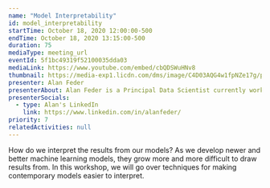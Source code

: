 ```yaml
---
name: "Model Interpretability"
id: model_interpretability
startTime: October 18, 2020 12:00:00-500
endTime: October 18, 2020 13:15:00-500
duration: 75
mediaType: meeting_url
eventId: 5f1bc49319f52100035dda03
mediaLink: https://www.youtube.com/embed/cbQDSWuHNv8
thumbnail: https://media-exp1.licdn.com/dms/image/C4D03AQG4w1fpNZe17g/profile-displayphoto-shrink_800_800/0?e=1608163200&v=beta&t=AfVKBbZdNoCwsnVq4ItNm1T-ze5wXDn0l7Dut8gv2L4
presenter: Alan Feder
presenterAbout: Alan Feder is a Principal Data Scientist currently working for Invesco Mutual Funds. Prior to Invesco, Alan worked for 8 years gaining actuarial and data science experience in finance. Alan has a Bachelors Degree in Mathematics & Economics from Columbia University, and a Masters in Statistics from Columbia as well.
presenterSocials:
  - type: Alan's LinkedIn
    link: https://www.linkedin.com/in/alanfeder/
priority: 7
relatedActivities: null
---
```


How do we interpret the results from our models? As we develop newer and better machine learning models, they grow more and more difficult to draw results from. In this workshop, we will go over techniques for making contemporary models easier to interpret.
